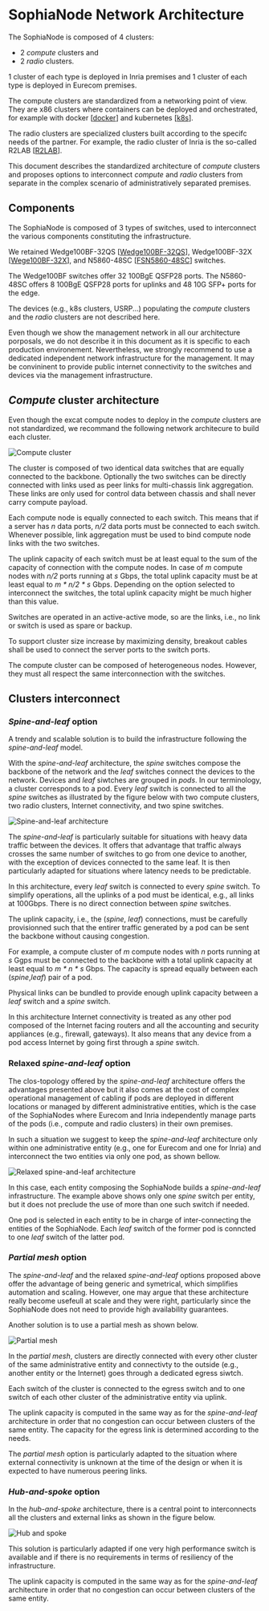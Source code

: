 # SophiaNode Network Architecture

The SophiaNode is composed of 4 clusters:
 * 2 _compute_ clusters and
 * 2 _radio_ clusters.

1 cluster of each type is deployed in Inria premises and 1 cluster of each type
is deployed in Eurecom premises.

The compute clusters are standardized from a networking point of view. They are
x86 clusters where containers can be deployed and orchestrated, for example with
docker [[docker](https://www.docker.com)] and kubernetes
[[k8s](https://kubernetes.io)].

The radio clusters are specialized clusters built according to the specifc needs
of the partner. For example, the radio cluster of Inria is the so-called R2LAB
[[R2LAB](https://r2lab.inria.fr)]. 

This document describes the standardized architecture of _compute_ clusters and
proposes options to interconnect _compute_ and _radio_ clusters from separate in
the complex scenario of administratively separated premises.

## Components

The SophiaNode is composed of 3 types of switches, used to interconnect the
various components constituting the infrastructure.

We retained Wedge100BF-32QS [[Wedge100BF-32QS](https://www.edge-core.com/productsInfo.php?cls=1&cls2=5&cls3=181&id=770)],
Wedge100BF-32X [[Wege100BF-32X](https://www.edge-core.com/productsInfo.php?id=335)],
and N5860-48SC [[FSN5860-48SC](https://www.fs.com/de-en/products/110478.html)]
switches.

The Wedge100BF switches offer 32 100BgE QSFP28 ports. The N5860-48SC offers 8
100BgE QSFP28 ports for uplinks and 48 10G SFP+ ports for the edge.

The devices (e.g., k8s clusters, USRP...) populating the _compute_ clusters and
the _radio_ clusters are not described here.

Even though we show the management network in all our architecture porposals,
we do not describe it in this document as it is specific to each production
environement. Nevertheless, we strongly recommend to use a dedicated
independent network infrastructure for the management. It may be convininent to
provide public internet connectivity to the switches and devices via the
management infrastructure.


## _Compute_ cluster architecture

Even though the excat compute nodes to deploy in the _compute_ clusters are not
standardized, we recommand the following network architecure to build each
cluster.

![_Compute_ cluster](sophia_node-compute_cluster.svg)

The cluster is composed of two identical data switches that are equally
connected to the backbone. Optionally the two switches can be directly connected
with links used as peer links for multi-chassis link aggregation. These links
are only used for control data between chassis and shall never carry compute
payload.

Each compute node is equally connected to each switch. This means that if a
server has _n_ data ports, _n/2_ data ports must be connected to each switch.
Whenever possible, link aggregation must be used to bind compute node links
with the two switches.

The uplink capacity of each switch must be at least equal to the sum of the
capacity of connection with the compute nodes. In case of _m_ compute nodes with
_n/2_ ports running at _s_ Gbps, the total uplink capacity must be at least
equal to _m * n/2 * s_ Gbps. Depending on the option selected to interconnect
the switches, the total uplink capacity might be much higher than this value.

Switches are operated in an active-active mode, so are the links, i.e., no link
or switch is used as spare or backup.

To support cluster size increase by maximizing density, breakout cables shall
be used to connect the server ports to the switch ports.

The compute cluster can be composed of heterogeneous nodes. However,
they must all respect the same interconnection with the switches.

## Clusters interconnect

### _Spine-and-leaf_ option

A trendy and scalable solution is to build the infrastructure following the 
_spine-and-leaf_ model.

With the _spine-and-leaf_ architecture, the _spine_ switches compose the
backbone of the network and the _leaf_ switches connect the devices to the
network. Devices and _leaf_ siwtches are grouped in _pods_. In our terminology,
a cluster corresponds to a pod. Every _leaf_ switch is connected to all the
_spine_ switches as illustrated by the figure below with two compute clusters,
two radio clusters, Internet connectivity, and two spine switches.

![Spine-and-leaf architecture](sophia_node-spine-leaf.svg)

The _spine-and-leaf_ is particularly suitable for situations with heavy data
traffic between the devices. It offers that advantage that traffic always
crosses  the same number of switches to go from one device to another, with the
exception of devices connected to the same leaf. It is then particularly adapted
for situations where latency needs to be predictable.

In this architecture, every _leaf_ switch is connected to every _spine_ switch.
To simplify operations, all the uplinks of a pod must be identical, e.g., all
links at 100Gbps. There is no direct connection between _spine_ switches.

The uplink capacity, i.e., the (_spine_, _leaf_) connections, must be
carefully provisionned such that the entirer traffic generated by a pod can be
sent the backbone without causing congestion.

For example, a compute cluster of _m_ compute nodes with _n_ ports running at
_s_ Ggps must be connected to the backbone with a total uplink capacity at least
equal to _m * n * s_ Gbps. The capacity is spread equally between each
(_spine_,_leaf_) pair of a pod.

Physical links can be bundled to provide enough uplink capacity between a _leaf_
switch and a _spine_ switch.

In this architecture Internet connectivity is treated as any other pod composed
of the Internet facing routers and all the accounting and security appliances
(e.g., firewall, gateways). It also means that any device from a pod access
Internet by going first through a _spine_ switch.

### Relaxed _spine-and-leaf_ option

The clos-topology offered by the _spine-and-leaf_ architecture offers the
advantages presented above but it also comes at the cost of complex operational
management of cabling if pods are deployed in different locations or managed
by different administrative entities, which is the case of the SophiaNodes where
Eurecom and Inria independently manage parts of the pods
(i.e., compute and radio clusters) in their own premises.

In such a situation we suggest to keep the _spine-and-leaf_ architecture only
within one administrative entity (e.g., one for Eurecom and one for Inria) and
interconnect the two entities via only one pod, as shown bellow.

![Relaxed _spine-and-leaf_ architecture](sophia_node-relaxed-spine-leaf.svg)

In this case, each entity composing the SophiaNode builds a _spine-and-leaf_
infrastructure.  The example above shows only one _spine_ switch per entity, but
it does not preclude the use of more than one such switch if needed.

One pod is selected in each entity to be in charge of inter-connecting the
entities of the SophiaNode. Each _leaf_ switch of the former pod is conncted
to one _leaf_ switch of the latter pod.

### _Partial mesh_ option

The _spine-and-leaf_ and the relaxed _spine-and-leaf_ options proposed above
offer the advantage of being generic and symetrical, which simplifies
automation and scaling. However, one may argue that these architecture really
become usefeull at scale and they were right, particularly since the SophiaNode
does not need to provide high availability guarantees.

Another solution is to use a partial mesh as shown below.

![Partial mesh](sophia_node-partial-mesh.svg)

In the _partial mesh_, clusters are directly connected with every other cluster
of the same administrative entity and connectivty to the outside (e.g., another
entity or the Internet) goes through a dedicated egress siwtch.

Each switch of the cluster is connected to the egress switch and to one switch
of each other cluster of the administrative entity via uplink.

The uplink capacity is computed in the same way as for the _spine-and-leaf_
architecture in order that no congestion can occur between clusters of the same
entity. The capacity for the egress link is determined according to the needs.

The _partial mesh_ option is particularly adapted to the situation where
external connectivity is unknown at the time of the design or when it is
expected to have numerous peering links.

### _Hub-and-spoke_ option

In the _hub-and-spoke_ architecture, there is a central point to interconnects
all the clusters and external links as shown in the figure below.

![Hub and spoke](sophia_node-hub-and-poke.svg)

This solution is particularly adapted if one very high performance switch is
available and if there is no requirements in terms of resiliency of the
infrastructure.

The uplink capacity is computed in the same way as for the _spine-and-leaf_ 
architecture in order that no congestion can occur between clusters of the same
entity.